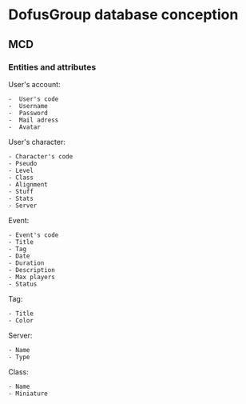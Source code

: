 # DofusGroup database conception

## MCD

### Entities and attributes

User's account:

    -  User's code
    -  Username
    -  Password
    -  Mail adress
    -  Avatar

User's character:

    - Character's code
    - Pseudo
    - Level
    - Class
    - Alignment
    - Stuff
    - Stats
    - Server

Event:

    - Event's code
    - Title
    - Tag
    - Date
    - Duration
    - Description
    - Max players
    - Status

Tag:

    - Title
    - Color

Server:

    - Name
    - Type

Class:

    - Name
    - Miniature